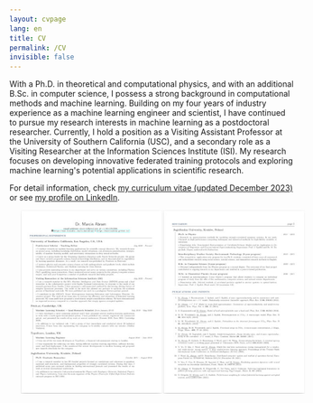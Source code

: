```yaml
---
layout: cvpage
lang: en
title: CV
permalink: /CV
invisible: false
---
```


With a Ph.D. in theoretical and computational physics, and with an additional B.Sc. in computer science, I possess a strong background in computational methods and machine learning. Building on my four years of industry experience as a machine learning engineer and scientist, I have continued to pursue my research interests in machine learning as a postdoctoral researcher. Currently, I hold a position as a Visiting Assistant Professor at the University of Southern California (USC), and a secondary role as a Visiting Researcher at the Information Sciences Institute (ISI). My research focuses on developing innovative federated training protocols and exploring machine learning's potential applications in scientific research.

For detail information, check [my curriculum vitae (updated December 2023)](/assets/abram_cv.pdf) or see <a href="https://www.linkedin.com/in/marabram/">my profile on LinkedIn</a>.

<center>
<a href="/assets/abram_cv.pdf" rel="Abram CV" style="text-decoration: none">
    <img src="/assets/cv_teaser.jpg" width="700" hspace="20"/>
</a>
</center>
